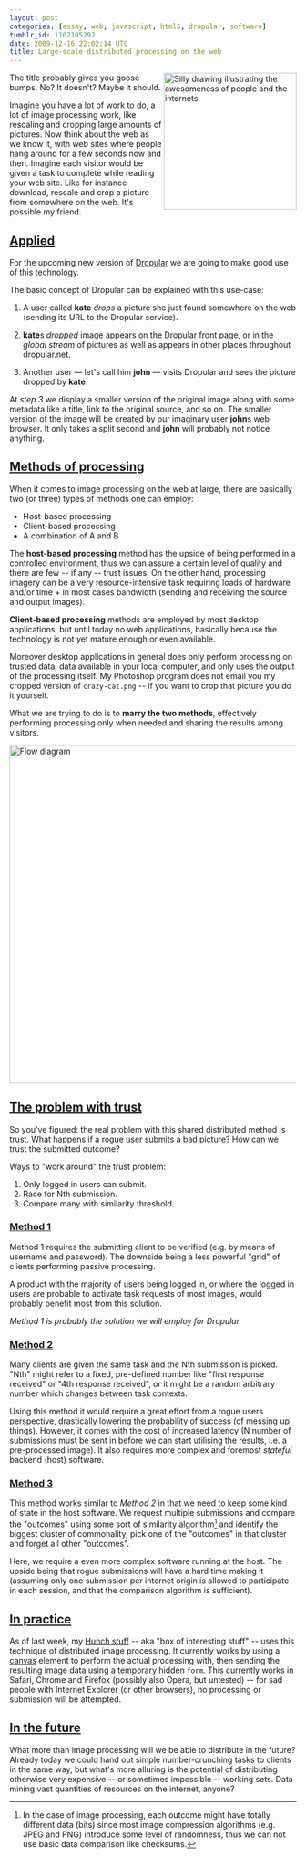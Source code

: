 ```yaml
---
layout: post
categories: [essay, web, javascript, html5, dropular, software]
tumblr_id: 1102105292
date: 2009-12-16 22:02:14 UTC
title: Large-scale distributed processing on the web
---
```


<img src="http://farm3.static.flickr.com/2539/4190869543_28ea74d5bd_m.jpg" width="233" height="240" alt="Silly drawing illustrating the awesomeness of people and the internets" align="right"> The title probably gives you goose bumps. No? It doesn't? Maybe it should.

Imagine you have a lot of work to do, a lot of image processing work, like rescaling and cropping large amounts of pictures. Now think about the web as we know it, with web sites where people hang around for a few seconds now and then. Imagine each visitor would be given a task to complete while reading your web site. Like for instance download, rescale and crop a picture from somewhere on the web. It's possible my friend.

## [Applied](#applied)

For the upcoming new version of [Dropular](http://dropular.net/) we are going to make good use of this technology.

The basic concept of Dropular can be explained with this use-case:

1. A user called **kate** *drops* a picture she just found somewhere on the web (sending its URL to the Dropular service).

2. **kate**s *dropped* image appears on the Dropular front page, or in the *global stream* of pictures as well as appears in other places throughout dropular.net.

3. Another user — let's call him **john** — visits Dropular and sees the picture dropped by **kate**.

At *step 3* we display a smaller version of the original image along with some metadata like a title, link to the original source, and so on. The smaller version of the image will be created by our imaginary user **john**s web browser. It only takes a split second and **john** will probably not notice anything.

## [Methods of processing](#methods-of-processing)

When it comes to image processing on the web at large, there are basically two (or three) types of methods one can employ:

- Host-based processing
- Client-based processing
- A combination of A and B

The **host-based processing** method has the upside of being performed in a controlled environment, thus we can assure a certain level of quality and there are few -- if any -- trust issues. On the other hand, processing imagery can be a very resource-intensive task requiring loads of hardware and/or time + in most cases bandwidth (sending and receiving the source and output images).

**Client-based processing** methods are employed by most desktop applications, but until today no web applications, basically because the technology is not yet mature enough or even available.

Moreover desktop applications in general does only perform processing on trusted data, data available in your local computer, and only uses the output of the processing itself. My Photoshop program does not email you my cropped version of `crazy-cat.png` -- if you want to crop that picture you do it yourself.

What we are trying to do is to **marry the two methods**, effectively performing processing only when needed and sharing the results among visitors.

[<img src="http://farm3.static.flickr.com/2672/4190761739_a481949c00_o.png" width="600" height="593" alt="Flow diagram">](http://hunch.se/stuff/distributed-image-processing-web.pdf)

## [The problem with trust](#trust)

So you've figured: the real problem with this shared distributed method is trust. What happens if a rogue user submits a [bad picture](http://images.google.com/images?q=nasty)? How can we trust the submitted outcome?

Ways to "work around" the trust problem:

1. Only logged in users can submit.
2. Race for Nth submission.
3. Compare many with similarity threshold.

### [Method 1](#trust-1)

Method 1 requires the submitting client to be verified (e.g. by means of username and password). The downside being a less powerful "grid" of clients performing passive processing.

A product with the majority of users being logged in, or where the logged in users are probable to activate task requests of most images, would probably benefit most from this solution.

*Method 1 is probably the solution we will employ for Dropular.*

### [Method 2](#trust-2)

Many clients are given the same task and the Nth submission is picked. "Nth" might refer to a fixed, pre-defined number like "first response received" or "4th response received", or it might be a random arbitrary number which changes between task contexts. 

Using this method it would require a great effort from a rogue users perspective, drastically lowering the probability of success (of messing up things). However, it comes with the cost of increased latency (N number of submissions must be sent in before we can start utilising the results, i.e. a pre-processed image). It also requires more complex and foremost *stateful* backend (host) software.

### [Method 3](#trust-3)

This method works similar to *Method 2* in that we need to keep some kind of state in the host software. We request multiple submissions and compare the "outcomes" using some sort of similarity algorithm[^1] and identify the biggest cluster of commonality, pick one of the "outcomes" in that cluster and forget all other "outcomes".

Here, we require a even more complex software running at the host. The upside being that rogue submissions will have a hard time making it (assuming only one submission per internet origin is allowed to participate in each session, and that the comparison algorithm is sufficient).

## [In practice](#in-practice)

As of last week, my [Hunch stuff](http://hunch.se/stuff/) -- aka "box of interesting stuff" -- uses this technique of distributed image processing. It currently works by using a [canvas](http://www.whatwg.org/specs/web-apps/current-work/multipage/the-canvas-element.html) element to perform the actual processing with, then sending the resulting image data using a temporary hidden `form`. This currently works in Safari, Chrome and Firefox (possibly also Opera, but untested) -- for sad people with Internet Explorer (or other browsers), no processing or submission will be attempted.

## [In the future](#future)

What more than image processing will we be able to distribute in the future? Already today we could hand out simple number-crunching tasks to clients in the same way, but what's more alluring is the potential of distributing otherwise very expensive -- or sometimes impossible -- working sets. Data mining vast quantities of resources on the internet, anyone?


[^1]: In the case of image processing, each outcome might have totally different data (bits) since most image compression algorithms (e.g. JPEG and PNG) introduce some level of randomness, thus we can not use basic data comparison like checksums.
